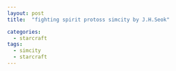 ```yaml
---
layout: post
title:  "fighting spirit protoss simcity by J.H.Seok"

categories:
  - starcraft
tags:
  - simcity
  - starcraft
---
```


